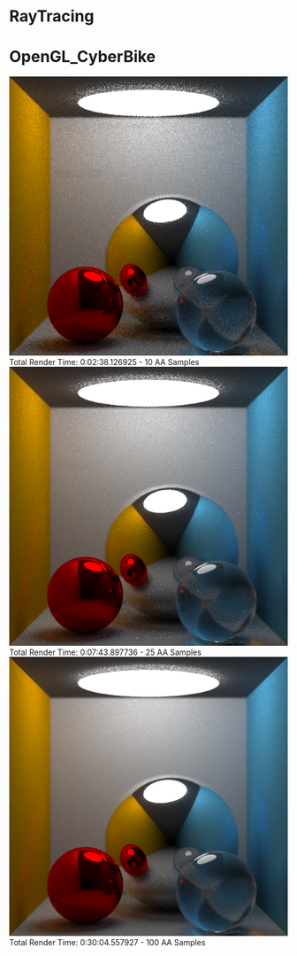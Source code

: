 # RayTracing
# OpenGL_CyberBike
![Image 1](https://github.com/arsants/RayTracing/blob/master/RayTracing/Render10.png)
Total Render Time: 0:02:38.126925 - 10 AA Samples
![Image 1](https://github.com/arsants/RayTracing/blob/master/RayTracing/Render25.png)
Total Render Time: 0:07:43.897736 - 25 AA Samples
![Image 1](https://github.com/arsants/RayTracing/blob/master/RayTracing/Render100.png)
Total Render Time: 0:30:04.557927 - 100 AA Samples
